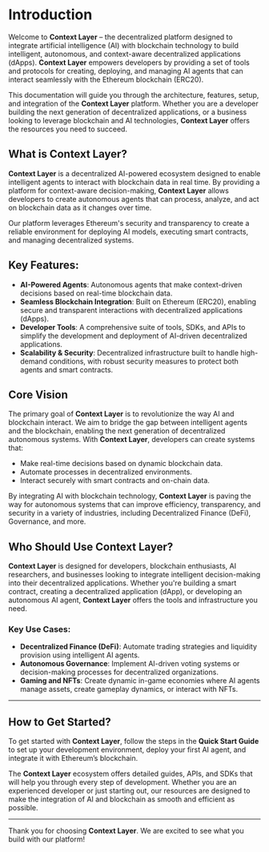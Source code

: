 # Introduction

Welcome to **Context Layer** – the decentralized platform designed to integrate artificial intelligence (AI) with blockchain technology to build intelligent, autonomous, and context-aware decentralized applications (dApps). **Context Layer** empowers developers by providing a set of tools and protocols for creating, deploying, and managing AI agents that can interact seamlessly with the Ethereum blockchain (ERC20).

This documentation will guide you through the architecture, features, setup, and integration of the **Context Layer** platform. Whether you are a developer building the next generation of decentralized applications, or a business looking to leverage blockchain and AI technologies, **Context Layer** offers the resources you need to succeed.

## What is Context Layer?

**Context Layer** is a decentralized AI-powered ecosystem designed to enable intelligent agents to interact with blockchain data in real time. By providing a platform for context-aware decision-making, **Context Layer** allows developers to create autonomous agents that can process, analyze, and act on blockchain data as it changes over time.

Our platform leverages Ethereum's security and transparency to create a reliable environment for deploying AI models, executing smart contracts, and managing decentralized systems.

## Key Features:
- **AI-Powered Agents**: Autonomous agents that make context-driven decisions based on real-time blockchain data.
- **Seamless Blockchain Integration**: Built on Ethereum (ERC20), enabling secure and transparent interactions with decentralized applications (dApps).
- **Developer Tools**: A comprehensive suite of tools, SDKs, and APIs to simplify the development and deployment of AI-driven decentralized applications.
- **Scalability & Security**: Decentralized infrastructure built to handle high-demand conditions, with robust security measures to protect both agents and smart contracts.

## Core Vision

The primary goal of **Context Layer** is to revolutionize the way AI and blockchain interact. We aim to bridge the gap between intelligent agents and the blockchain, enabling the next generation of decentralized autonomous systems. With **Context Layer**, developers can create systems that:
- Make real-time decisions based on dynamic blockchain data.
- Automate processes in decentralized environments.
- Interact securely with smart contracts and on-chain data.

By integrating AI with blockchain technology, **Context Layer** is paving the way for autonomous systems that can improve efficiency, transparency, and security in a variety of industries, including Decentralized Finance (DeFi), Governance, and more.

## Who Should Use Context Layer?

**Context Layer** is designed for developers, blockchain enthusiasts, AI researchers, and businesses looking to integrate intelligent decision-making into their decentralized applications. Whether you're building a smart contract, creating a decentralized application (dApp), or developing an autonomous AI agent, **Context Layer** offers the tools and infrastructure you need.

### Key Use Cases:
- **Decentralized Finance (DeFi)**: Automate trading strategies and liquidity provision using intelligent AI agents.
- **Autonomous Governance**: Implement AI-driven voting systems or decision-making processes for decentralized organizations.
- **Gaming and NFTs**: Create dynamic in-game economies where AI agents manage assets, create gameplay dynamics, or interact with NFTs.

---

## How to Get Started?

To get started with **Context Layer**, follow the steps in the **Quick Start Guide** to set up your development environment, deploy your first AI agent, and integrate it with Ethereum’s blockchain.

The **Context Layer** ecosystem offers detailed guides, APIs, and SDKs that will help you through every step of development. Whether you are an experienced developer or just starting out, our resources are designed to make the integration of AI and blockchain as smooth and efficient as possible.

---

Thank you for choosing **Context Layer**. We are excited to see what you build with our platform!

